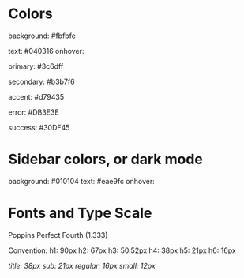 # Colors

background: #fbfbfe

text: #040316
onhover: 

primary: #3c6dff

secondary: #b3b7f6

accent: #d79435

error: #DB3E3E

success: #30DF45


# Sidebar colors, or dark mode

background: #010104
text: #eae9fc
onhover: 

# Fonts and Type Scale

Poppins
Perfect Fourth (1.333)

Convention:
h1: 90px
h2: 67px
h3: 50.52px
h4: 38px
h5: 21px
h6: 16px

*title: 38px
sub: 21px
regular: 16px
small: 12px*
